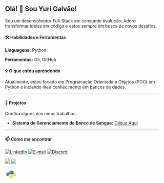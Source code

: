 ## Olá! 👋 Sou Yuri Galvão!

Sou um desenvolvedor Full-Stack em constante evolução. Adoro transformar ideias em código e estou sempre em busca de novos desafios.



#### 🛠️ Habilidades e Ferramentas

**Linguagens:** Python

**Ferramentas:** Git, GitHub



#### 💡 O que estou aprendendo

Atualmente, estou focado em Programação Orientada a Objetos (POO) em Python e inciando meu conhecimento em bancos de dados.

---

#### 🚀 Projetos

Confira alguns dos meus trabalhos:
* **Sistema de Gerenciamento de Banco de Sangue:** [Clique Aqui](https://github.com/yurigalvao/SIstema-Gerenciamento-Banco-Sangue.git)
  
---

#### 📫 Como me encontrar

[![LinkedIn](https://img.shields.io/badge/LinkedIn-0077B5?style=for-the-badge&logo=linkedin&logoColor=white)]([http://www.linkedin.com/in/yuri-galvão-926257252])
[![E-mail](https://img.shields.io/badge/Gmail-D14836?style=for-the-badge&logo=gmail&logoColor=white)](mailto:ygalvao514@gmail.com)
[![Discord](https://img.shields.io/badge/Discord-7289DA?style=for-the-badge&logo=discord&logoColor=white)](https://discordapp.com/users/yurigalvao4432)

 <div>
  <a href="https://github.com/yurigalvao">
  <img height="180em" src="https://github-readme-stats.vercel.app/api?username=yurigalvao&show_icons=true&theme=merko&include_all_commits=true&count_private=true"/>
  <img height="180em" src="https://github-readme-stats.vercel.app/api/top-langs/?username=yurigalvao&layout=compact&langs_count=16&theme=merko"/>
</div>
</div>
<div style="display: inline_block"><br>
  <img align="center" alt="Rafa-Python" height="30" width="40" src="https://raw.githubusercontent.com/devicons/devicon/master/icons/python/python-original.svg">
</div>
